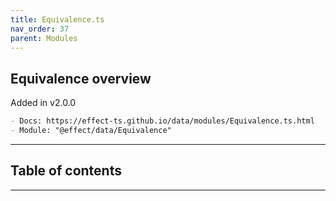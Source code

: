```yaml
---
title: Equivalence.ts
nav_order: 37
parent: Modules
---
```


## Equivalence overview

Added in v2.0.0

```md
- Docs: https://effect-ts.github.io/data/modules/Equivalence.ts.html
- Module: "@effect/data/Equivalence"
```

---

<h2 class="text-delta">Table of contents</h2>

---
